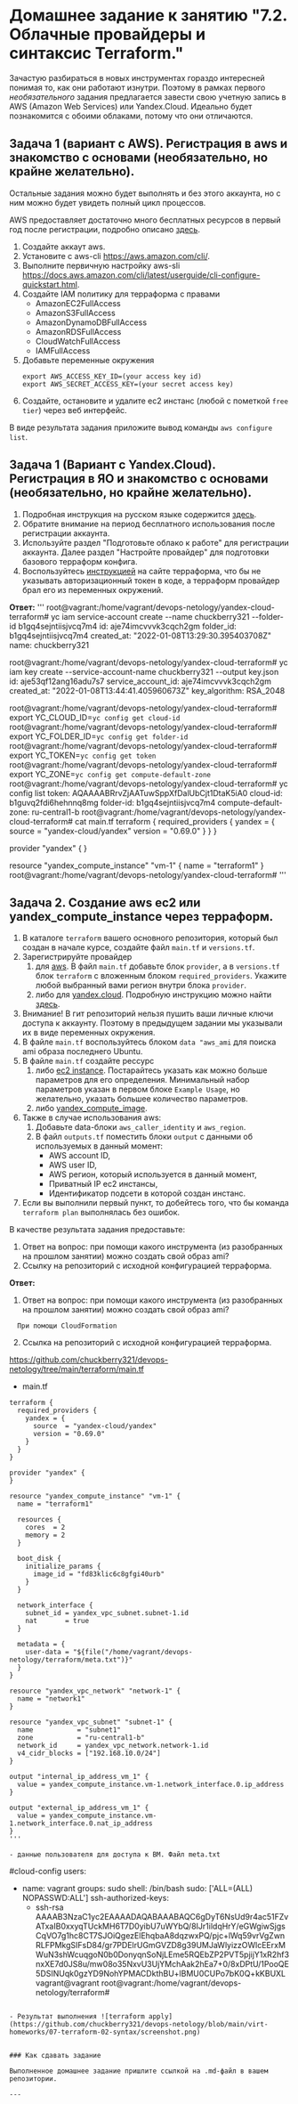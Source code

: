 # Домашнее задание к занятию "7.2. Облачные провайдеры и синтаксис Terraform."

Зачастую разбираться в новых инструментах гораздо интересней понимая то, как они работают изнутри. 
Поэтому в рамках первого *необязательного* задания предлагается завести свою учетную запись в AWS (Amazon Web Services) или Yandex.Cloud.
Идеально будет познакомится с обоими облаками, потому что они отличаются. 

## Задача 1 (вариант с AWS). Регистрация в aws и знакомство с основами (необязательно, но крайне желательно).

Остальные задания можно будет выполнять и без этого аккаунта, но с ним можно будет увидеть полный цикл процессов. 

AWS предоставляет достаточно много бесплатных ресурсов в первый год после регистрации, подробно описано [здесь](https://aws.amazon.com/free/).
1. Создайте аккаут aws.
1. Установите c aws-cli https://aws.amazon.com/cli/.
1. Выполните первичную настройку aws-sli https://docs.aws.amazon.com/cli/latest/userguide/cli-configure-quickstart.html.
1. Создайте IAM политику для терраформа c правами
    * AmazonEC2FullAccess
    * AmazonS3FullAccess
    * AmazonDynamoDBFullAccess
    * AmazonRDSFullAccess
    * CloudWatchFullAccess
    * IAMFullAccess
1. Добавьте переменные окружения 
    ```
    export AWS_ACCESS_KEY_ID=(your access key id)
    export AWS_SECRET_ACCESS_KEY=(your secret access key)
    ```
1. Создайте, остановите и удалите ec2 инстанс (любой с пометкой `free tier`) через веб интерфейс. 

В виде результата задания приложите вывод команды `aws configure list`.

## Задача 1 (Вариант с Yandex.Cloud). Регистрация в ЯО и знакомство с основами (необязательно, но крайне желательно).

1. Подробная инструкция на русском языке содержится [здесь](https://cloud.yandex.ru/docs/solutions/infrastructure-management/terraform-quickstart).
2. Обратите внимание на период бесплатного использования после регистрации аккаунта. 
3. Используйте раздел "Подготовьте облако к работе" для регистрации аккаунта. Далее раздел "Настройте провайдер" для подготовки
базового терраформ конфига.
4. Воспользуйтесь [инструкцией](https://registry.terraform.io/providers/yandex-cloud/yandex/latest/docs) на сайте терраформа, что бы 
не указывать авторизационный токен в коде, а терраформ провайдер брал его из переменных окружений.

  **Ответ:**
'''
root@vagrant:/home/vagrant/devops-netology/yandex-cloud-terraform# yc iam service-account create --name chuckberry321 --folder-id b1gq4sejntiisjvcq7m4
id: aje74imcvvvk3cqch2gm
folder_id: b1gq4sejntiisjvcq7m4
created_at: "2022-01-08T13:29:30.395403708Z"
name: chuckberry321

root@vagrant:/home/vagrant/devops-netology/yandex-cloud-terraform# yc iam key create --service-account-name chuckberry321 --output key.json
id: aje53qf12ang16adu7s7
service_account_id: aje74imcvvvk3cqch2gm
created_at: "2022-01-08T13:44:41.405960673Z"
key_algorithm: RSA_2048

root@vagrant:/home/vagrant/devops-netology/yandex-cloud-terraform# export YC_CLOUD_ID=`yc config get cloud-id`
root@vagrant:/home/vagrant/devops-netology/yandex-cloud-terraform# export YC_FOLDER_ID=`yc config get folder-id`
root@vagrant:/home/vagrant/devops-netology/yandex-cloud-terraform# export YC_TOKEN=`yc config get token`
root@vagrant:/home/vagrant/devops-netology/yandex-cloud-terraform# export YC_ZONE=`yc config get compute-default-zone`
root@vagrant:/home/vagrant/devops-netology/yandex-cloud-terraform# yc config list
token: AQAAAABRrvZjAATuwSppXfDalUbCjt1DtaK5iA0
cloud-id: b1guvq2fdi6hehnnq8mg
folder-id: b1gq4sejntiisjvcq7m4
compute-default-zone: ru-central1-b
root@vagrant:/home/vagrant/devops-netology/yandex-cloud-terraform# cat main.tf
 terraform {
  required_providers {
    yandex = {
      source  = "yandex-cloud/yandex"
      version = "0.69.0"
    }
  }
}

provider "yandex" {
}

resource "yandex_compute_instance" "vm-1" {
  name = "terraform1"
}
root@vagrant:/home/vagrant/devops-netology/yandex-cloud-terraform#
'''


## Задача 2. Создание aws ec2 или yandex_compute_instance через терраформ. 

1. В каталоге `terraform` вашего основного репозитория, который был создан в начале курсе, создайте файл `main.tf` и `versions.tf`.
2. Зарегистрируйте провайдер 
   1. для [aws](https://registry.terraform.io/providers/hashicorp/aws/latest/docs). В файл `main.tf` добавьте
   блок `provider`, а в `versions.tf` блок `terraform` с вложенным блоком `required_providers`. Укажите любой выбранный вами регион 
   внутри блока `provider`.
   2. либо для [yandex.cloud](https://registry.terraform.io/providers/yandex-cloud/yandex/latest/docs). Подробную инструкцию можно найти 
   [здесь](https://cloud.yandex.ru/docs/solutions/infrastructure-management/terraform-quickstart).
3. Внимание! В гит репозиторий нельзя пушить ваши личные ключи доступа к аккаунту. Поэтому в предыдущем задании мы указывали
их в виде переменных окружения. 
4. В файле `main.tf` воспользуйтесь блоком `data "aws_ami` для поиска ami образа последнего Ubuntu.  
5. В файле `main.tf` создайте рессурс 
   1. либо [ec2 instance](https://registry.terraform.io/providers/hashicorp/aws/latest/docs/resources/instance).
   Постарайтесь указать как можно больше параметров для его определения. Минимальный набор параметров указан в первом блоке 
   `Example Usage`, но желательно, указать большее количество параметров.
   2. либо [yandex_compute_image](https://registry.terraform.io/providers/yandex-cloud/yandex/latest/docs/resources/compute_image).
6. Также в случае использования aws:
   1. Добавьте data-блоки `aws_caller_identity` и `aws_region`.
   2. В файл `outputs.tf` поместить блоки `output` с данными об используемых в данный момент: 
       * AWS account ID,
       * AWS user ID,
       * AWS регион, который используется в данный момент, 
       * Приватный IP ec2 инстансы,
       * Идентификатор подсети в которой создан инстанс.  
7. Если вы выполнили первый пункт, то добейтесь того, что бы команда `terraform plan` выполнялась без ошибок. 


В качестве результата задания предоставьте:
1. Ответ на вопрос: при помощи какого инструмента (из разобранных на прошлом занятии) можно создать свой образ ami?
1. Ссылку на репозиторий с исходной конфигурацией терраформа.  

  **Ответ:**
1. Ответ на вопрос: при помощи какого инструмента (из разобранных на прошлом занятии) можно создать свой образ ami?
```
  При помощи CloudFormation
```

2. Ссылка на репозиторий с исходной конфигурацией терраформа.

  <https://github.com/chuckberry321/devops-netology/tree/main/terraform/main.tf>

- main.tf 
```
terraform {
  required_providers {
    yandex = {
      source  = "yandex-cloud/yandex"
      version = "0.69.0"
    }
  }
}

provider "yandex" {
}

resource "yandex_compute_instance" "vm-1" {
  name = "terraform1"

  resources {
    cores  = 2
    memory = 2
  }

  boot_disk {
    initialize_params {
      image_id = "fd83klic6c8gfgi40urb"
    }
  }

  network_interface {
    subnet_id = yandex_vpc_subnet.subnet-1.id
    nat       = true
  }

  metadata = {
    user-data = "${file("/home/vagrant/devops-netology/terraform/meta.txt")}"
  }
}

resource "yandex_vpc_network" "network-1" {
  name = "network1"
}

resource "yandex_vpc_subnet" "subnet-1" {
  name           = "subnet1"
  zone           = "ru-central1-b"
  network_id     = yandex_vpc_network.network-1.id
  v4_cidr_blocks = ["192.168.10.0/24"]
}

output "internal_ip_address_vm_1" {
  value = yandex_compute_instance.vm-1.network_interface.0.ip_address
}

output "external_ip_address_vm_1" {
  value = yandex_compute_instance.vm-1.network_interface.0.nat_ip_address
}
'''

- данные пользователя для доступа к ВМ. Файл meta.txt
```
#cloud-config
users:
  - name: vagrant
    groups: sudo
    shell: /bin/bash
    sudo: ['ALL=(ALL) NOPASSWD:ALL']
    ssh-authorized-keys:
      - ssh-rsa AAAAB3NzaC1yc2EAAAADAQABAAABAQC6gDyT6NsUd9r4ac51FZvATxaIB0xxyqTUckMH6T7D0yibU7uWYbQ/8IJr1ildqHrY/eGWgiwSjgsCqVO7g1hc8CT7SJOiQgezElEhqbaA8dqzwxPQ/pjc+lWq59vrVgZwnRLFPMkgSIFsD84/gr7PDElrUGmGVZD8g39UMJaWlyizzOWlcEErxMWuN3shWcuqgoN0b0DonyqnSoNjLEme5RQEbZP2PVT5pjijY1xR2hf3nxXE7d0JS8u/mw08o35NxvU3UjYMchAak2hEa7+0/8xDPtU/1PooQE5DSINUqk0gzYD9NohYPMACDkthBU+lBMU0CUPo7bK0Q+kKBUXL vagrant@vagrant
root@vagrant:/home/vagrant/devops-netology/terraform#
```

- Результат выполнения ![terraform apply](https://github.com/chuckberry321/devops-netology/blob/main/virt-homeworks/07-terraform-02-syntax/screenshot.png)


### Как cдавать задание

Выполненное домашнее задание пришлите ссылкой на .md-файл в вашем репозитории.

---
